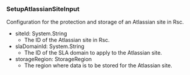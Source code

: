 ### SetupAtlassianSiteInput
Configuration for the protection and storage of an Atlassian site in Rsc.

- siteId: System.String
  - The ID of the Atlassian site in Rsc.
- slaDomainId: System.String
  - The ID of the SLA domain to apply to the Atlassian site.
- storageRegion: StorageRegion
  - The region where data is to be stored for the Atlassian site.
